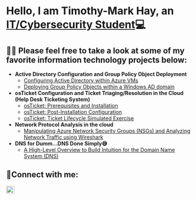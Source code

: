 <h1>Hello, I am Timothy-Mark Hay, an <a href="https://www.linkedin.com/in/cybersecuritim/">IT/Cybersecurity Student</a>💻</h1>

<h2>👨‍💻 Please feel free to take a look at some of my favorite information technology projects below:</h2>

- <b>Active Directory Configuration and Group Policy Object Deployment</b>
  - [Configuring Active Directory within Azure VMs](https://github.com/cybersecuritim/ad-configuration)
  - [Deploying Group Policy Objects within a Windows AD domain](https://github.com/CyberSecuriTim/ad-gpo-deployment)
- <b>osTicket Configuration and Ticket Triaging/Resolution in the Cloud (Help Desk Ticketing System)</b>
  - [osTicket: Prerequisites and Installation](https://github.com/CyberSecuriTim/osticket-installation)
  - [osTicket: Post-Installation Configuration](https://github.com/CyberSecuriTim/osticket-post-install-config)
  - [osTicket: Ticket Lifecycle Simulated Exercise](https://github.com/CyberSecuriTim/osticket-ticket-lifecycle)
- <b>Network Protocol Analysis in the cloud</b>
  - [Manipulating Azure Network Security Groups (NSGs) and Analyzing Network Traffic using Wireshark](https://github.com/CyberSecuriTim/azure-packet-capture)
- <b>DNS for Dumm...DNS Done Simply😅</b>
  - [A High-Level Overview to Build Intuition for the Domain Name System (DNS)](https://github.com/CyberSecuriTim/dns-overview)

<h2>🤳Connect with me:</h2>


[<img align="left" alt="Josh | LinkedIn" width="22px" src="https://cdn.jsdelivr.net/npm/simple-icons@v3/icons/linkedin.svg" />][linkedin]


[linkedin]: https://linkedin.com/in/CyberSecuriTim
